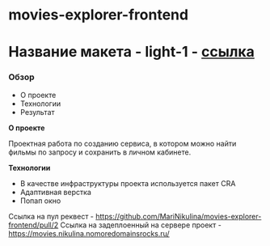 # movies-explorer-frontend

# Название макета - light-1 - [ссылка](https://www.figma.com/file/6FMWkB94wE7KTkcCgUXtnC/%D0%94%D0%B8%D0%BF%D0%BB%D0%BE%D0%BC%D0%BD%D1%8B%D0%B9-%D0%BF%D1%80%D0%BE%D0%B5%D0%BA%D1%82?node-id=41056%3A9405&mode=dev)

### Обзор

* О проекте
* Технологии
* Результат

**О проекте**

Проектная работа по созданию сервиса, в котором можно найти фильмы по запросу и сохранить в личном кабинете.

**Технологии**

* В качестве инфраструктуры проекта используется пакет CRA
* Адаптивная верстка
* Попап окно

Ссылка на пул реквест - https://github.com/MariNikulina/movies-explorer-frontend/pull/2
Ссылка на задеплоенный на сервере проект -  https://movies.nikulina.nomoredomainsrocks.ru/
